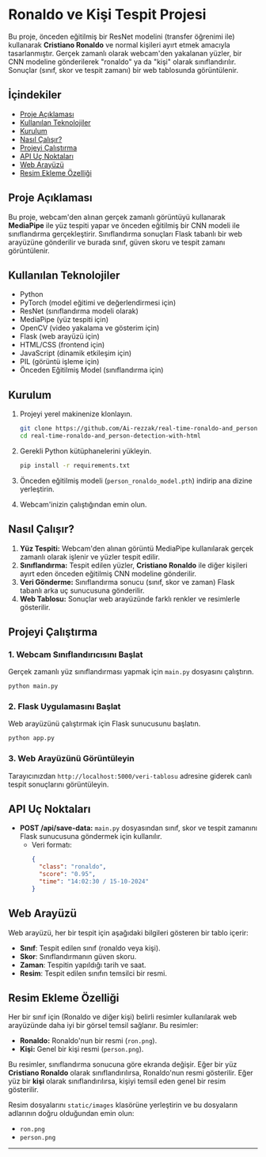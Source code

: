 # Ronaldo ve Kişi Tespit Projesi

Bu proje, önceden eğitilmiş bir ResNet modelini (transfer öğrenimi ile) kullanarak **Cristiano Ronaldo** ve normal kişileri ayırt etmek amacıyla tasarlanmıştır. Gerçek zamanlı olarak webcam'den yakalanan yüzler, bir CNN modeline gönderilerek "ronaldo" ya da "kişi" olarak sınıflandırılır. Sonuçlar (sınıf, skor ve tespit zamanı) bir web tablosunda görüntülenir.

## İçindekiler

- [Proje Açıklaması](#proje-açıklaması)
- [Kullanılan Teknolojiler](#kullanılan-teknolojiler)
- [Kurulum](#kurulum)
- [Nasıl Çalışır?](#nasıl-çalışır)
- [Projeyi Çalıştırma](#projeyi-çalıştırma)
- [API Uç Noktaları](#api-uç-noktaları)
- [Web Arayüzü](#web-arayüzü)
- [Resim Ekleme Özelliği](#resim-ekleme-özelliği)

## Proje Açıklaması

Bu proje, webcam'den alınan gerçek zamanlı görüntüyü kullanarak **MediaPipe** ile yüz tespiti yapar ve önceden eğitilmiş bir CNN modeli ile sınıflandırma gerçekleştirir. Sınıflandırma sonuçları Flask tabanlı bir web arayüzüne gönderilir ve burada sınıf, güven skoru ve tespit zamanı görüntülenir.

## Kullanılan Teknolojiler

- Python
- PyTorch (model eğitimi ve değerlendirmesi için)
- ResNet (sınıflandırma modeli olarak)
- MediaPipe (yüz tespiti için)
- OpenCV (video yakalama ve gösterim için)
- Flask (web arayüzü için)
- HTML/CSS (frontend için)
- JavaScript (dinamik etkileşim için)
- PIL (görüntü işleme için)
- Önceden Eğitilmiş Model (sınıflandırma için)


## Kurulum

1. Projeyi yerel makinenize klonlayın.
   ```bash
   git clone https://github.com/Ai-rezzak/real-time-ronaldo-and_person-detection-with-html.git
   cd real-time-ronaldo-and_person-detection-with-html
   ```

2. Gerekli Python kütüphanelerini yükleyin.
   ```bash
   pip install -r requirements.txt
   ```

3. Önceden eğitilmiş modeli (`person_ronaldo_model.pth`) indirip ana dizine yerleştirin.

4. Webcam'inizin çalıştığından emin olun.

## Nasıl Çalışır?

1. **Yüz Tespiti:** Webcam'den alınan görüntü MediaPipe kullanılarak gerçek zamanlı olarak işlenir ve yüzler tespit edilir.
2. **Sınıflandırma:** Tespit edilen yüzler, **Cristiano Ronaldo** ile diğer kişileri ayırt eden önceden eğitilmiş CNN modeline gönderilir.
3. **Veri Gönderme:** Sınıflandırma sonucu (sınıf, skor ve zaman) Flask tabanlı arka uç sunucusuna gönderilir.
4. **Web Tablosu:** Sonuçlar web arayüzünde farklı renkler ve resimlerle gösterilir.

## Projeyi Çalıştırma

### 1. Webcam Sınıflandırıcısını Başlat

Gerçek zamanlı yüz sınıflandırması yapmak için `main.py` dosyasını çalıştırın.

```bash
python main.py
```

### 2. Flask Uygulamasını Başlat

Web arayüzünü çalıştırmak için Flask sunucusunu başlatın.

```bash
python app.py
```

### 3. Web Arayüzünü Görüntüleyin

Tarayıcınızdan `http://localhost:5000/veri-tablosu` adresine giderek canlı tespit sonuçlarını görüntüleyin.

## API Uç Noktaları

- **POST /api/save-data:** `main.py` dosyasından sınıf, skor ve tespit zamanını Flask sunucusuna göndermek için kullanılır.
  - Veri formatı:
    ```json
    {
      "class": "ronaldo",
      "score": "0.95",
      "time": "14:02:30 / 15-10-2024"
    }
    ```

## Web Arayüzü

Web arayüzü, her bir tespit için aşağıdaki bilgileri gösteren bir tablo içerir:

- **Sınıf**: Tespit edilen sınıf (ronaldo veya kişi).
- **Skor**: Sınıflandırmanın güven skoru.
- **Zaman**: Tespitin yapıldığı tarih ve saat.
- **Resim**: Tespit edilen sınıfın temsilci bir resmi.

## Resim Ekleme Özelliği

Her bir sınıf için (Ronaldo ve diğer kişi) belirli resimler kullanılarak web arayüzünde daha iyi bir görsel temsil sağlanır. Bu resimler:

- **Ronaldo:** Ronaldo'nun bir resmi (`ron.png`).
- **Kişi:** Genel bir kişi resmi (`person.png`).

Bu resimler, sınıflandırma sonucuna göre ekranda değişir. Eğer bir yüz **Cristiano Ronaldo** olarak sınıflandırılırsa, Ronaldo'nun resmi gösterilir. Eğer yüz bir **kişi** olarak sınıflandırılırsa, kişiyi temsil eden genel bir resim gösterilir.

Resim dosyalarını `static/images` klasörüne yerleştirin ve bu dosyaların adlarının doğru olduğundan emin olun:

- `ron.png`
- `person.png`

---
